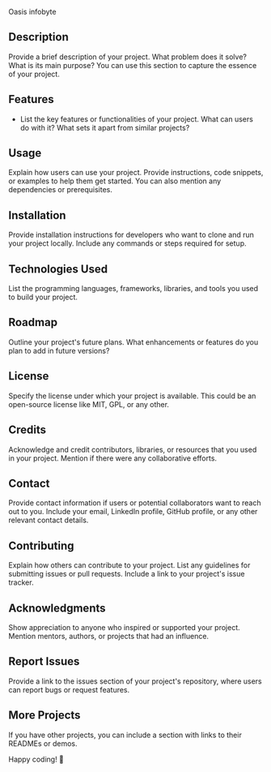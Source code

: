 Oasis infobyte
## Description

Provide a brief description of your project. What problem does it solve? What is its main purpose? You can use this section to capture the essence of your project.

## Features

- List the key features or functionalities of your project. What can users do with it? What sets it apart from similar projects?



## Usage

Explain how users can use your project. Provide instructions, code snippets, or examples to help them get started. You can also mention any dependencies or prerequisites.

## Installation

Provide installation instructions for developers who want to clone and run your project locally. Include any commands or steps required for setup.

## Technologies Used

List the programming languages, frameworks, libraries, and tools you used to build your project.

## Roadmap

Outline your project's future plans. What enhancements or features do you plan to add in future versions?

## License

Specify the license under which your project is available. This could be an open-source license like MIT, GPL, or any other.

## Credits

Acknowledge and credit contributors, libraries, or resources that you used in your project. Mention if there were any collaborative efforts.

## Contact

Provide contact information if users or potential collaborators want to reach out to you. Include your email, LinkedIn profile, GitHub profile, or any other relevant contact details.

## Contributing

Explain how others can contribute to your project. List any guidelines for submitting issues or pull requests. Include a link to your project's issue tracker.

## Acknowledgments

Show appreciation to anyone who inspired or supported your project. Mention mentors, authors, or projects that had an influence.

## Report Issues

Provide a link to the issues section of your project's repository, where users can report bugs or request features.

## More Projects

If you have other projects, you can include a section with links to their READMEs or demos.

Happy coding! 🚀
